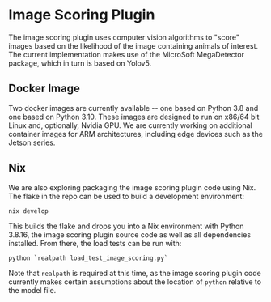 # Image Scoring Plugin

The image scoring plugin uses computer vision algorithms to "score" images based on the 
likelihood of the image containing animals of interest. The current implementation 
makes use of the MicroSoft MegaDetector package, which in turn is based on Yolov5. 


## Docker Image ##

Two docker images are currently available -- one based on Python 3.8 and one based on Python 
3.10. These images are designed to run on x86/64 bit Linux and, optionally, Nvidia GPU. We 
are currently working on additional container images for ARM architectures, including 
edge devices such as the Jetson series. 


## Nix ##

We are also exploring packaging the image scoring plugin code using Nix. The flake in the 
repo can be used to build a development environment: 

```
nix develop 
```

This builds the flake and drops you into a Nix environment with Python 3.8.16, the image scoring 
plugin source code as well as all dependencies installed. From there, the load tests can 
be run with: 

```
python `realpath load_test_image_scoring.py`
```

Note that `realpath` is required at this time, as the image scoring plugin code currently 
makes certain assumptions about the location of `python` relative to the model file. 